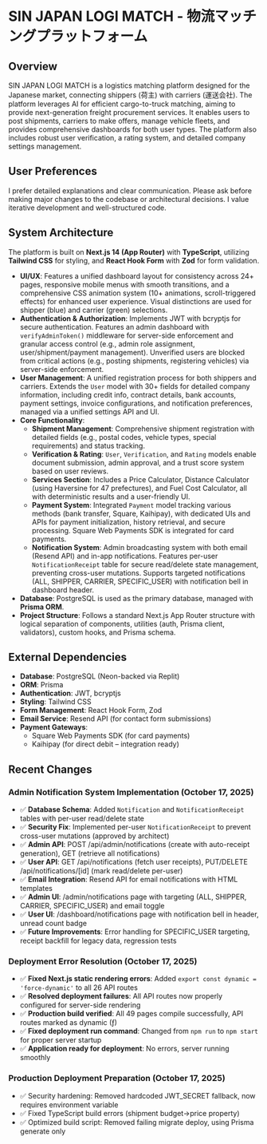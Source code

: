 # SIN JAPAN LOGI MATCH - 物流マッチングプラットフォーム

## Overview
SIN JAPAN LOGI MATCH is a logistics matching platform designed for the Japanese market, connecting shippers (荷主) with carriers (運送会社). The platform leverages AI for efficient cargo-to-truck matching, aiming to provide next-generation freight procurement services. It enables users to post shipments, carriers to make offers, manage vehicle fleets, and provides comprehensive dashboards for both user types. The platform also includes robust user verification, a rating system, and detailed company settings management.

## User Preferences
I prefer detailed explanations and clear communication. Please ask before making major changes to the codebase or architectural decisions. I value iterative development and well-structured code.

## System Architecture
The platform is built on **Next.js 14 (App Router)** with **TypeScript**, utilizing **Tailwind CSS** for styling, and **React Hook Form** with **Zod** for form validation.
- **UI/UX**: Features a unified dashboard layout for consistency across 24+ pages, responsive mobile menus with smooth transitions, and a comprehensive CSS animation system (10+ animations, scroll-triggered effects) for enhanced user experience. Visual distinctions are used for shipper (blue) and carrier (green) selections.
- **Authentication & Authorization**: Implements JWT with bcryptjs for secure authentication. Features an admin dashboard with `verifyAdminToken()` middleware for server-side enforcement and granular access control (e.g., admin role assignment, user/shipment/payment management). Unverified users are blocked from critical actions (e.g., posting shipments, registering vehicles) via server-side enforcement.
- **User Management**: A unified registration process for both shippers and carriers. Extends the `User` model with 30+ fields for detailed company information, including credit info, contract details, bank accounts, payment settings, invoice configurations, and notification preferences, managed via a unified settings API and UI.
- **Core Functionality**:
    - **Shipment Management**: Comprehensive shipment registration with detailed fields (e.g., postal codes, vehicle types, special requirements) and status tracking.
    - **Verification & Rating**: `User`, `Verification`, and `Rating` models enable document submission, admin approval, and a trust score system based on user reviews.
    - **Services Section**: Includes a Price Calculator, Distance Calculator (using Haversine for 47 prefectures), and Fuel Cost Calculator, all with deterministic results and a user-friendly UI.
    - **Payment System**: Integrated `Payment` model tracking various methods (bank transfer, Square, Kaihipay), with dedicated UIs and APIs for payment initialization, history retrieval, and secure processing. Square Web Payments SDK is integrated for card payments.
    - **Notification System**: Admin broadcasting system with both email (Resend API) and in-app notifications. Features per-user `NotificationReceipt` table for secure read/delete state management, preventing cross-user mutations. Supports targeted notifications (ALL, SHIPPER, CARRIER, SPECIFIC_USER) with notification bell in dashboard header.
- **Database**: PostgreSQL is used as the primary database, managed with **Prisma ORM**.
- **Project Structure**: Follows a standard Next.js App Router structure with logical separation of components, utilities (auth, Prisma client, validators), custom hooks, and Prisma schema.

## External Dependencies
- **Database**: PostgreSQL (Neon-backed via Replit)
- **ORM**: Prisma
- **Authentication**: JWT, bcryptjs
- **Styling**: Tailwind CSS
- **Form Management**: React Hook Form, Zod
- **Email Service**: Resend API (for contact form submissions)
- **Payment Gateways**:
    - Square Web Payments SDK (for card payments)
    - Kaihipay (for direct debit – integration ready)

## Recent Changes
### Admin Notification System Implementation (October 17, 2025)
- ✅ **Database Schema**: Added `Notification` and `NotificationReceipt` tables with per-user read/delete state
- ✅ **Security Fix**: Implemented per-user `NotificationReceipt` to prevent cross-user mutations (approved by architect)
- ✅ **Admin API**: POST /api/admin/notifications (create with auto-receipt generation), GET (retrieve all notifications)
- ✅ **User API**: GET /api/notifications (fetch user receipts), PUT/DELETE /api/notifications/[id] (mark read/delete per-user)
- ✅ **Email Integration**: Resend API for email notifications with HTML templates
- ✅ **Admin UI**: /admin/notifications page with targeting (ALL, SHIPPER, CARRIER, SPECIFIC_USER) and email toggle
- ✅ **User UI**: /dashboard/notifications page with notification bell in header, unread count badge
- ✅ **Future Improvements**: Error handling for SPECIFIC_USER targeting, receipt backfill for legacy data, regression tests

### Deployment Error Resolution (October 17, 2025)
- ✅ **Fixed Next.js static rendering errors**: Added `export const dynamic = 'force-dynamic'` to all 26 API routes
- ✅ **Resolved deployment failures**: All API routes now properly configured for server-side rendering
- ✅ **Production build verified**: All 49 pages compile successfully, API routes marked as dynamic (ƒ)
- ✅ **Fixed deployment run command**: Changed from `npm run` to `npm start` for proper server startup
- ✅ **Application ready for deployment**: No errors, server running smoothly

### Production Deployment Preparation (October 17, 2025)
- ✅ Security hardening: Removed hardcoded JWT_SECRET fallback, now requires environment variable
- ✅ Fixed TypeScript build errors (shipment budget→price property)
- ✅ Optimized build script: Removed failing migrate deploy, using Prisma generate only